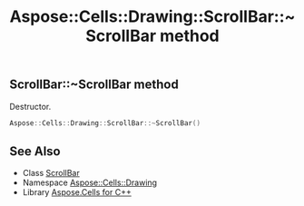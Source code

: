 ﻿---
title: Aspose::Cells::Drawing::ScrollBar::~ScrollBar method
linktitle: ~ScrollBar
second_title: Aspose.Cells for C++ API Reference
description: 'Aspose::Cells::Drawing::ScrollBar::~ScrollBar method. Destructor in C++.'
type: docs
weight: 200
url: /cpp/aspose.cells.drawing/scrollbar/~scrollbar/
---
## ScrollBar::~ScrollBar method


Destructor.

```cpp
Aspose::Cells::Drawing::ScrollBar::~ScrollBar()
```

## See Also

* Class [ScrollBar](../)
* Namespace [Aspose::Cells::Drawing](../../)
* Library [Aspose.Cells for C++](../../../)
